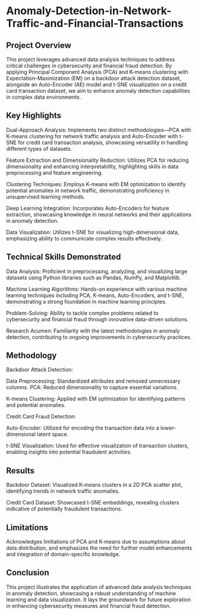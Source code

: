# Anomaly-Detection-in-Network-Traffic-and-Financial-Transactions

## Project Overview
This project leverages advanced data analysis techniques to address critical challenges in cybersecurity and financial fraud detection. By applying Principal Component Analysis (PCA) and K-means clustering with Expectation-Maximization (EM) on a backdoor attack detection dataset, alongside an Auto-Encoder (AE) model and t-SNE visualization on a credit card transaction dataset, we aim to enhance anomaly detection capabilities in complex data environments.

## Key Highlights
Dual-Approach Analysis: Implements two distinct methodologies—PCA with K-means clustering for network traffic analysis and Auto-Encoder with t-SNE for credit card transaction analysis, showcasing versatility in handling different types of datasets.

Feature Extraction and Dimensionality Reduction: Utilizes PCA for reducing dimensionality and enhancing interpretability, highlighting skills in data preprocessing and feature engineering.

Clustering Techniques: Employs K-means with EM optimization to identify potential anomalies in network traffic, demonstrating proficiency in unsupervised learning methods.

Deep Learning Integration: Incorporates Auto-Encoders for feature extraction, showcasing knowledge in neural networks and their applications in anomaly detection.

Data Visualization: Utilizes t-SNE for visualizing high-dimensional data, emphasizing ability to communicate complex results effectively.

## Technical Skills Demonstrated
Data Analysis: Proficient in preprocessing, analyzing, and visualizing large datasets using Python libraries such as Pandas, NumPy, and Matplotlib.

Machine Learning Algorithms: Hands-on experience with various machine learning techniques including PCA, K-means, Auto-Encoders, and t-SNE, demonstrating a strong foundation in machine learning principles.

Problem-Solving: Ability to tackle complex problems related to cybersecurity and financial fraud through innovative data-driven solutions.

Research Acumen: Familiarity with the latest methodologies in anomaly detection, contributing to ongoing improvements in cybersecurity practices.

## Methodology
Backdoor Attack Detection:

Data Preprocessing: Standardized attributes and removed unnecessary columns.
PCA: Reduced dimensionality to capture essential variations.

K-means Clustering: Applied with EM optimization for identifying patterns and potential anomalies.

Credit Card Fraud Detection:

Auto-Encoder: Utilized for encoding the transaction data into a lower-dimensional latent space.

t-SNE Visualization: Used for effective visualization of transaction clusters, enabling insights into potential fraudulent activities.

## Results
Backdoor Dataset: Visualized K-means clusters in a 2D PCA scatter plot, identifying trends in network traffic anomalies.

Credit Card Dataset: Showcased t-SNE embeddings, revealing clusters indicative of potentially fraudulent transactions.

## Limitations 
Acknowledges limitations of PCA and K-means due to assumptions about data distribution, and emphasizes the need for further model enhancements and integration of domain-specific knowledge.


## Conclusion
This project illustrates the application of advanced data analysis techniques in anomaly detection, showcasing a robust understanding of machine learning and data visualization. It lays the groundwork for future exploration in enhancing cybersecurity measures and financial fraud detection.
